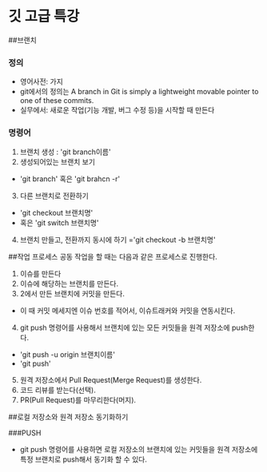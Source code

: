 # 깃 고급 특강

##브랜치

### 정의
- 영어사전: 가지
- git에서의 정의는 A branch in Git is simply a lightweight movable pointer to one of these commits.
- 실무에서: 새로운 작업(기능 개발, 버그 수정 등)을 시작할 때 만든다


### 명령어
1. 브랜치 생성 : 'git branch이름'
2. 생성되어있는 브랜치 보기
 - 'git branch' 혹은 'git brahcn -r'
 3. 다른 브랜치로 전환하기
 - 'git checkout 브랜치명'
 - 혹은 'git switch 브랜치명'
 4. 브랜치 만들고, 전환까지 동시에 하기
 ='git checkout -b 브랜치명'


 ##작업 프로세스
 공동 작업을 할 때는 다음과 같은 프로세스로 진행한다.
 1. 이슈를 만든다
 2. 이슈에 해당하는 브랜치를 만든다.
 3. 2에서 만든 브랜치에 커밋을 만든다.
  - 이 때 커밋 메세지엔 이슈 번호를 적어서, 이슈트래커와 커밋을 연동시킨다.
  4. git push 명령어를 사용해서 브랜치에 있는 모든 커밋들을 원격 저장소에 push한다.
  - 'git push -u origin 브랜치이름'
  - 'git push'
  5. 원격 저장소에서 Pull Request(Merge Request)를 생성한다.
  6. 코드 리뷰를 받는다(선택).
  7. PR(Pull Request)를 마무리한다(머지).


  ##로컬 저장소와 원격 저장소 동기화하기

  ###PUSH
  - git push 명령어를 사용하면 로컬 저장소의 브랜치에 있는 커밋들을 원격 저장소에 특정 브랜치로 push해서 동기화 할 수 있다.